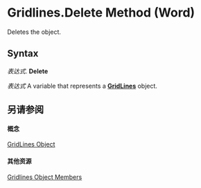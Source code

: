 
# Gridlines.Delete Method (Word)

Deletes the object.


## Syntax

 _表达式_. **Delete**

 _表达式_ A variable that represents a **[GridLines](9dc77c2a-854f-63c0-4648-b7802fb6d9a2.md)** object.


## 另请参阅


#### 概念


[GridLines Object](9dc77c2a-854f-63c0-4648-b7802fb6d9a2.md)
#### 其他资源


[Gridlines Object Members](http://msdn.microsoft.com/library/c0f3a7bc-e65d-f734-cf68-aacbffbb8ed2%28Office.15%29.aspx)